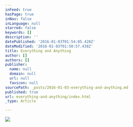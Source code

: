 ```yaml
---
inFeed: true
hasPage: true
inNav: false
inLanguage: null
starred: false
keywords: []
description: ''
datePublished: '2016-01-03T01:54:05.420Z'
dateModified: '2016-01-03T01:50:57.438Z'
title: Everything and Anything
author: []
authors: []
publisher:
  name: null
  domain: null
  url: null
  favicon: null
sourcePath: _posts/2016-01-03-everything-and-anything.md
published: true
url: everything-and-anything/index.html
_type: Article

---
```

![](https://the-grid-user-content.s3-us-west-2.amazonaws.com/7f679012-26a3-494f-999b-2fa48f1d964d.jpg)